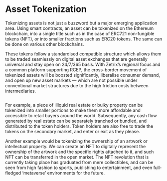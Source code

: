 # Asset Tokenization

Tokenizing assets is not just a buzzword but a major emerging application area. Using smart contracts, an asset can be tokenized on the Ethereum blockchain, into a single title such as in the case of ERC721 non-fungible tokens (NFT), or into smaller fractions such as ERC20 tokens. The same can be done on various other blockchains.

These tokens follow a standardised compatible structure which allows them to be traded seamlessly on digital asset exchanges that are generally universal and stay open on 24/7/365 basis. With Zetrix’s regional focus and a common platform supporting RCEP, the cross-border movement of tokenized assets will be boosted significantly, liberalise consumer demand, and open up new asset markets — which are not possible under conventional market structures due to the high friction costs between intermediaries.

<figure><img src="https://lh6.googleusercontent.com/siQQdFSzjReT496p5ono3GuG7tfoIs4zeOTl5BEUog1KNfdA6fJp_vEKlOSoyMJNkhneisWa9enhhPpzaMhDMQGRRY0n318DKpDR2VWTUtzhjOjbQ3w3IIRvqsyJrK6gWmYFH1U8_8XAA1ykoFbLHRcRU9bY1v2IRAuzZx_v-MHfnqii9LnlB1hvVBL5Y_ymkwP7wQ" alt=""><figcaption></figcaption></figure>

For example, a piece of illiquid real estate or bulky property can be tokenized into smaller portions to make them more affordable and accessible to retail buyers around the world. Subsequently, any cash flow generated by real estate can be separately tranched or bundled, and distributed to the token holders. Token holders are also free to trade the tokens on the secondary market, and enter or exit as they please.

Another example would be tokenizing the ownership of an artwork or intellectual property. We can create an NFT to digitally represent the ownership of the artwork and the specific rights attached to it, and such NFT can be transferred in the open market. The NFT revolution that is currently taking place has graduated from mere collectibles, and can be seen from high fashion to sports, publishing to entertainment, and even full-fledged ‘metaverse’ environments for the future.
